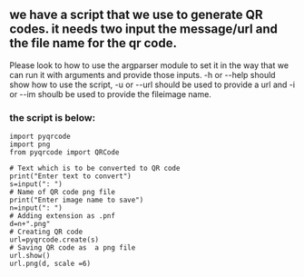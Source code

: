 ##  we have a script that we use to generate QR codes. it needs two input the message/url and the file name for the qr code.

Please look to how to use the argparser module to set it in the way that we can run it with arguments and provide those inputs. -h or --help should show how to use the script, -u or --url should be used to provide a url and -i or --im shoulb be used to provide the fileimage name. 

### the script is below:

```
import pyqrcode
import png
from pyqrcode import QRCode

# Text which is to be converted to QR code
print("Enter text to convert")
s=input(": ")
# Name of QR code png file
print("Enter image name to save")
n=input(": ")
# Adding extension as .pnf
d=n+".png"
# Creating QR code
url=pyqrcode.create(s)
# Saving QR code as  a png file
url.show()
url.png(d, scale =6)

```

